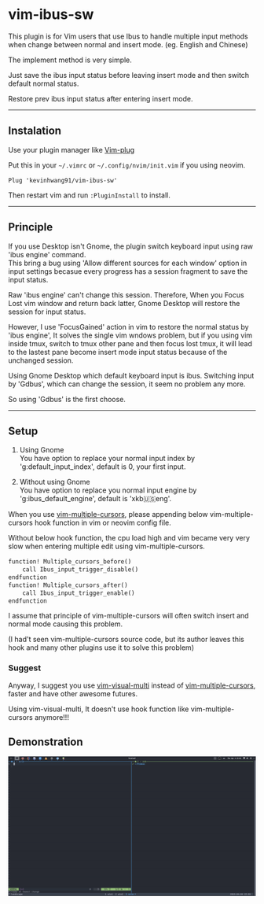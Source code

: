 # vim-ibus-sw

This plugin is for Vim users that use Ibus to handle multiple input methods when change between
normal and insert mode. (eg. English and Chinese)

The implement method is very simple.

Just save the ibus input status before leaving insert mode and then switch default normal status.

Restore prev ibus input status after entering insert mode.

---

## Instalation

Use your plugin manager like [Vim-plug](https://github.com/junegunn/vim-plug)

Put this in your `~/.vimrc` or `~/.config/nvim/init.vim` if you using neovim.

```vim
Plug 'kevinhwang91/vim-ibus-sw'
```

Then restart vim and run `:PluginInstall` to install.

---

## Principle

If you use Desktop isn't Gnome, the plugin switch keyboard input using raw 'ibus engine' command.  
This bring a bug using 'Allow different sources for each window' option in input settings becasue every progress has a session fragment to save the input status.

Raw 'ibus engine' can't change this session. Therefore, When you Focus Lost vim window and return back latter, Gnome Desktop will restore the session for input status.

However, I use 'FocusGained' action in vim to restore the normal status by 'ibus engine', It solves the single vim wndows problem, but if you using vim inside tmux, switch to tmux other pane and then focus lost tmux, it will lead to the lastest pane become insert mode input status because of the unchanged session.

Using Gnome Desktop which default keyboard input is ibus. Switching input by 'Gdbus', which can change the session, it seem no problem any more.

So using 'Gdbus' is the first choose.

---


## Setup

1. Using Gnome  
You have option to replace your normal input index by 'g:default_input_index', default is 0, your first input.  
  
2. Without using Gnome  
You have option to replace you normal input engine by 'g:ibus_default_engine', default is 'xkb:us:eng'.

When you use [vim-multiple-cursors](https://github.com/terryma/vim-multiple-cursors), please appending below vim-multiple-cursors hook function in vim or neovim config file.

Without below hook function, the cpu load high and vim became very very slow when entering multiple edit using vim-multiple-cursors.

```vim
function! Multiple_cursors_before()
    call Ibus_input_trigger_disable()
endfunction
function! Multiple_cursors_after()
    call Ibus_input_trigger_enable()
endfunction
```

I assume that principle of vim-multiple-cursors will often switch insert and normal mode causing this problem.

(I had't seen vim-multiple-cursors source code, but its author leaves this hook and many other plugins use it to solve this problem)

### Suggest

Anyway, I suggest you use [vim-visual-multi](https://github.com/mg979/vim-visual-multi) instead of [vim-multiple-cursors](https://github.com/terryma/vim-multiple-cursors), faster and have other awesome futures.

Using vim-visual-multi, It doesn't use hook function like vim-multiple-cursors anymore!!!

## Demonstration
![image](./vim-ibus-sw.gif)
